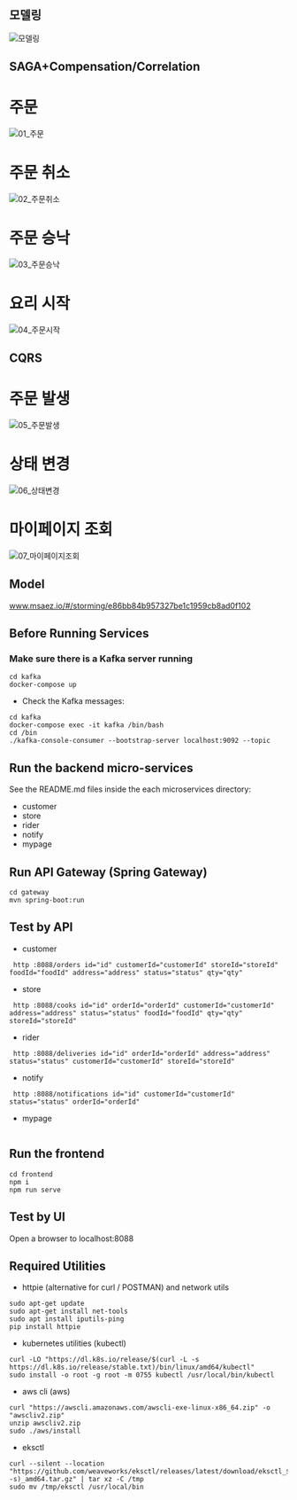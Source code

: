 # 


## 모델링

![모델링](https://user-images.githubusercontent.com/85432029/226529207-6dbfffe4-e885-492a-abf3-8b9db64d6e09.png)

## SAGA+Compensation/Correlation

# 주문

![01_주문](https://user-images.githubusercontent.com/85432029/226529232-59476872-cdc8-42b3-9ede-49834c06dac5.PNG)

# 주문 취소

![02_주문취소](https://user-images.githubusercontent.com/85432029/226529245-79a71502-a09a-4298-b128-45ec60b708c2.PNG)

# 주문 승낙

![03_주문승낙](https://user-images.githubusercontent.com/85432029/226529249-c1d3d9c2-b059-40df-8ab2-49a1142da198.PNG)

# 요리 시작

![04_주문시작](https://user-images.githubusercontent.com/85432029/226529253-42cf5bb3-0a01-4e85-9474-6b5593ef6340.PNG)


## CQRS

# 주문 발생
![05_주문발생](https://user-images.githubusercontent.com/85432029/226529257-4a7149f3-db7e-40d7-8d92-7e904e87432d.PNG)

# 상태 변경
![06_상태변경](https://user-images.githubusercontent.com/85432029/226529265-d0d61ea7-6cfd-45a9-9622-56bbd1fcc771.PNG)

# 마이페이지 조회
![07_마이페이지조회](https://user-images.githubusercontent.com/85432029/226529277-f105d6d8-9c75-441f-bedd-095671dc2fab.PNG)


## Model
www.msaez.io/#/storming/e86bb84b957327be1c1959cb8ad0f102

## Before Running Services
### Make sure there is a Kafka server running
```
cd kafka
docker-compose up
```
- Check the Kafka messages:
```
cd kafka
docker-compose exec -it kafka /bin/bash
cd /bin
./kafka-console-consumer --bootstrap-server localhost:9092 --topic
```

## Run the backend micro-services
See the README.md files inside the each microservices directory:

- customer
- store
- rider
- notify
- mypage


## Run API Gateway (Spring Gateway)
```
cd gateway
mvn spring-boot:run
```

## Test by API
- customer
```
 http :8088/orders id="id" customerId="customerId" storeId="storeId" foodId="foodId" address="address" status="status" qty="qty" 
```
- store
```
 http :8088/cooks id="id" orderId="orderId" customerId="customerId" address="address" status="status" foodId="foodId" qty="qty" storeId="storeId" 
```
- rider
```
 http :8088/deliveries id="id" orderId="orderId" address="address" status="status" customerId="customerId" storeId="storeId" 
```
- notify
```
 http :8088/notifications id="id" customerId="customerId" status="status" orderId="orderId" 
```
- mypage
```
```


## Run the frontend
```
cd frontend
npm i
npm run serve
```

## Test by UI
Open a browser to localhost:8088

## Required Utilities

- httpie (alternative for curl / POSTMAN) and network utils
```
sudo apt-get update
sudo apt-get install net-tools
sudo apt install iputils-ping
pip install httpie
```

- kubernetes utilities (kubectl)
```
curl -LO "https://dl.k8s.io/release/$(curl -L -s https://dl.k8s.io/release/stable.txt)/bin/linux/amd64/kubectl"
sudo install -o root -g root -m 0755 kubectl /usr/local/bin/kubectl
```

- aws cli (aws)
```
curl "https://awscli.amazonaws.com/awscli-exe-linux-x86_64.zip" -o "awscliv2.zip"
unzip awscliv2.zip
sudo ./aws/install
```

- eksctl 
```
curl --silent --location "https://github.com/weaveworks/eksctl/releases/latest/download/eksctl_$(uname -s)_amd64.tar.gz" | tar xz -C /tmp
sudo mv /tmp/eksctl /usr/local/bin
```

